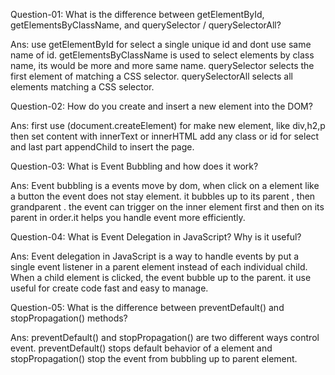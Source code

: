 Question-01: What is the difference between getElementById, getElementsByClassName, and querySelector / querySelectorAll?

Ans: use getElementById for select a single unique id and dont use same name of id. getElementsByClassName is used to select elements by class name, its would be more and more same name. querySelector selects the first element of matching a CSS selector. querySelectorAll selects all elements matching a CSS selector.

Question-02: How do you create and insert a new element into the DOM?

Ans: first use (document.createElement) for make new element, like div,h2,p then set content with innerText or innerHTML add any class or id for select and last part appendChild to insert the page.

Question-03: What is Event Bubbling and how does it work?

Ans: Event bubbling is a events move by dom, when click on a element like a button the event does not stay element. it bubbles up to its parent , then grandparent . the event can trigger on the inner element first and then on its parent in order.it helps you handle event more efficiently.

Question-04: What is Event Delegation in JavaScript? Why is it useful?

Ans: Event delegation in JavaScript is a way to handle events by put a single event listener in a parent element instead of each individual child. When a child element is clicked, the event bubble up to the parent. it use useful for create code fast and easy to manage.

Question-05: What is the difference between preventDefault() and stopPropagation() methods?

Ans:  preventDefault() and stopPropagation() are two different ways control event. preventDefault() stops default behavior of a element and stopPropagation() stop the event from bubbling up to parent element.

